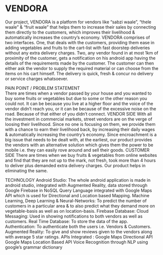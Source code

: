 # VENDORA
Our project, VENDORA is a platform for vendors like “sabzi waale”, “thele waale” & “fruit waale” that helps them to increase their sales by connecting them directly to the customers, which improves their livelihood & automatically increases the country’s economy. 
VENDORA comprises of two interfaces. 
One, that deals with the customers, providing them ease in adding vegetables and fruits to the cart-list with fast doorstep deliveries without any extra delivery charges. Two, any vendor found in at most 1km of proximity of the customer, gets a notification on his android app having the details of the requirements made by the customer. The customer can then either ask the vendor to supply the required material or can choose from the items on his cart himself. 
The delivery is quick, fresh & concur no delivery or service charges whatsoever.

PAIN POINT / PROBLEM STATEMENT  
There are times when a vendor passed by your house and you wanted to buy some fruits or vegetables but due to some or the other reason you could not. It can be because you live at a higher floor and the voice of the vendor didn’t reach you, or it can be because of the excessive noise on the road. Because of that either of you didn’t connect.
 VENDOR SIDE
With all the investment in commercial markets, street vendors are on the verge of loosing their livelihood. Since no one is focusing on them, we provide them with a chance to earn their livelihood back, by increasing their daily wages & automatically increasing the country’s economy. Since encroachment is a big issue that needs to be dealt with, at the earliest, our product provides the vendors with an alternative solution which gives them the power to be mobile i.e. they can easily rove around and sell their goods.
CUSTOMER SIDE
There are times when we buy fruits & vegetables from online websites and find that they are not up to the mark, not fresh, took more than 4 hours to deliver plus demanded extra delivery charges. Our product helps in eliminating the same. 

TECHNOLOGY
Android Studio: The whole android application is made in android studio, integrated with Augmented Reality, data stored through Google Firebase in NoSQL Query Language integrated with Google Maps API which is used for Directional and Location based Mapping. 
Machine Learning, Deep Learning & Neural-Networks: To predict the number of customers in a particular area & to also predict what they demand more on vegetable-basis as well as on location-basis.
Firebase Database:
Cloud Messaging: Used in showing notifications to both vendors as well as customers. 
Real Time Database: To store the data of the app.
Authentication: To authenticate both the users i.e. Vendors & Customers. 
Augmented Reality: To give and show reviews given to the vendors along with average 5 star ratings. 
APIs Integrated ​:
Google Maps Directional API
Google Maps Location Based API
Voice Recognition through NLP using google’s grammar dictionary
